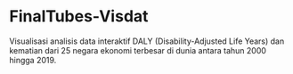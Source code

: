# FinalTubes-Visdat
Visualisasi analisis data interaktif DALY (Disability-Adjusted Life Years) dan kematian dari 25 negara ekonomi terbesar di dunia antara tahun 2000 hingga 2019.
